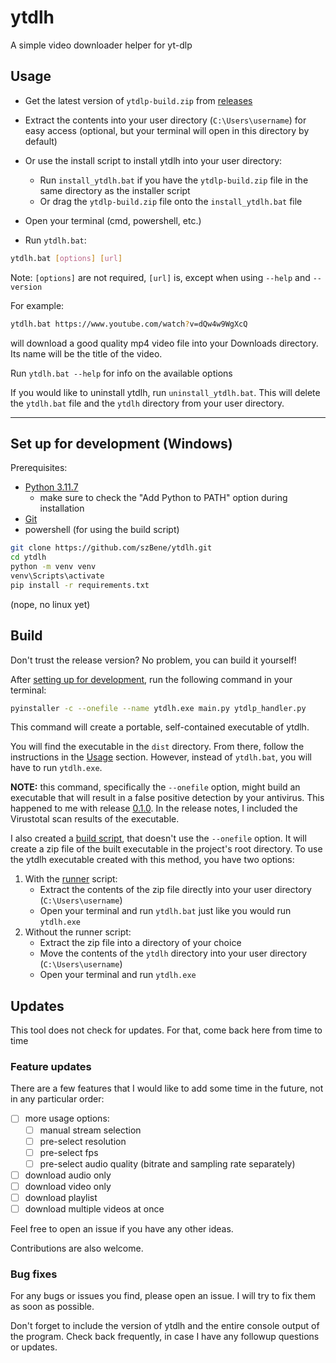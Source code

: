 # ytdlh

A simple video downloader helper for yt-dlp

## Usage

- Get the latest version of `ytdlp-build.zip` from [releases](https://github.com/szBene/ytdlh/releases)

- Extract the contents into your user directory (`C:\Users\username`) for easy access (optional, but your terminal will
  open in this directory by default)
- Or use the install script to install ytdlh into your user directory:
    - Run `install_ytdlh.bat` if you have the `ytdlp-build.zip` file in the same directory as the installer script
    - Or drag the `ytdlp-build.zip` file onto the `install_ytdlh.bat` file
- Open your terminal (cmd, powershell, etc.)
- Run `ytdlh.bat`:

```bash
ytdlh.bat [options] [url]
```

Note: `[options]` are not required, `[url]` is, except when using `--help` and `--version`

For example:

```bash
ytdlh.bat https://www.youtube.com/watch?v=dQw4w9WgXcQ
```

will download a good quality mp4 video file into your Downloads directory. Its name will be the title of the video.

Run `ytdlh.bat --help` for info on the available options

If you would like to uninstall ytdlh, run `uninstall_ytdlh.bat`. This will delete the `ytdlh.bat` file and the `ytdlh`
directory from your user directory.

___

## Set up for development (Windows)

Prerequisites:

- [Python 3.11.7](https://www.python.org/downloads/release/python-3117/)
    - make sure to check the "Add Python to PATH" option during installation
- [Git](https://git-scm.com/downloads)
- powershell (for using the build script)

```bash
git clone https://github.com/szBene/ytdlh.git
cd ytdlh
python -m venv venv
venv\Scripts\activate
pip install -r requirements.txt
```

(nope, no linux yet)

## Build

Don't trust the release version? No problem, you can build it yourself!

After [setting up for development](#set-up-for-development-windows), run the following command in your terminal:

```bash
pyinstaller -c --onefile --name ytdlh.exe main.py ytdlp_handler.py
```

This command will create a portable, self-contained executable of ytdlh.

You will find the executable in the `dist` directory. From there, follow the instructions in the [Usage](#usage)
section. However, instead of `ytdlh.bat`, you will have to run `ytdlh.exe`.

**NOTE:** this command, specifically the `--onefile` option, might build an executable that will result in a false
positive detection by your antivirus.
This happened to me with release [0.1.0](https://github.com/szBene/ytdlh/releases/tag/ytdlh-beta-0.1). In the
release notes, I included the Virustotal scan results of the executable.

I also created a [build script](build.bat), that doesn't use the `--onefile` option. It will create a zip file of the
built
executable in the project's root directory. To use the ytdlh executable created with this method, you have two
options:

1. With the [runner](ytdlh.bat) script:
    - Extract the contents of the zip file directly into your user directory (`C:\Users\username`)
    - Open your terminal and run `ytdlh.bat` just like you would run `ytdlh.exe`
2. Without the runner script:
    - Extract the zip file into a directory of your choice
    - Move the contents of the `ytdlh` directory into your user directory (`C:\Users\username`)
    - Open your terminal and run `ytdlh.exe`

## Updates

This tool does not check for updates. For that, come back here from time to time

### Feature updates

There are a few features that I would like to add some time in the future, not in any particular order:

- [ ] more usage options:
    - [ ] manual stream selection
    - [ ] pre-select resolution
    - [ ] pre-select fps
    - [ ] pre-select audio quality (bitrate and sampling rate separately)
- [ ] download audio only
- [ ] download video only
- [ ] download playlist
- [ ] download multiple videos at once

Feel free to open an issue if you have any other ideas.

Contributions are also welcome.

### Bug fixes

For any bugs or issues you find, please open an issue. I will try to fix them as soon as possible.

Don't forget to include the version of ytdlh and the entire console output of the program.
Check back frequently, in case I have any followup questions or updates.
